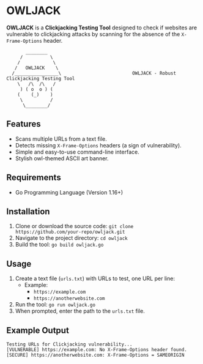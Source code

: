 # OWLJACK

**OWLJACK** is a **Clickjacking Testing Tool** designed to check if websites are vulnerable to clickjacking attacks by scanning for the absence of the `X-Frame-Options` header.
```
       ________        
     /          \      
    /            \     
   /   OWLJACK    \                                
  /________________\                          OWLJACK - Robust Clickjacking Testing Tool         
    \   /\  /\   /     
     ) ( o  o ) (      
    (    (_)    )      
     \          /       
      \________/
```
 


## Features
- Scans multiple URLs from a text file.
- Detects missing `X-Frame-Options` headers (a sign of vulnerability).
- Simple and easy-to-use command-line interface.
- Stylish owl-themed ASCII art banner.

## Requirements
- Go Programming Language (Version 1.16+)

## Installation
1. Clone or download the source code: `git clone https://github.com/your-repo/owljack.git`
2. Navigate to the project directory: `cd owljack`
3. Build the tool: `go build owljack.go`

## Usage
1. Create a text file (`urls.txt`) with URLs to test, one URL per line:
   - Example:
     - `https://example.com`
     - `https://anotherwebsite.com`
2. Run the tool: `go run owljack.go`
3. When prompted, enter the path to the `urls.txt` file.

## Example Output
`Testing URLs for Clickjacking vulnerability...`  
`[VULNERABLE] https://example.com: No X-Frame-Options header found.`  
`[SECURE] https://anotherwebsite.com: X-Frame-Options = SAMEORIGIN`


